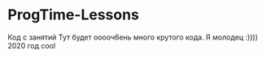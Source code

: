 # ProgTime-Lessons
Код с занятий
Тут будет ооооч6ень много крутого кода. Я молодец :))))
2020 год
cool
